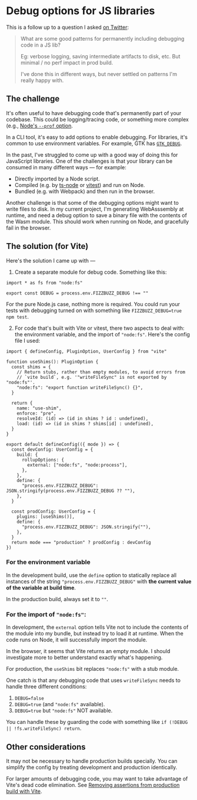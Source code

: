 # Debug options for JS libraries

This is a follow up to a question I asked [on Twitter](https://twitter.com/dubroy/status/1724509780369088542):

> What are some good patterns for permanently including debugging code in a JS lib?
>
> Eg: verbose logging, saving intermediate artifacts to disk, etc. But minimal / no perf impact in prod build.
>
> I've done this in different ways, but never settled on patterns I'm really happy with.

## The challenge

It's often useful to have debugging code that's permanently part of your codebase. This could be logging/tracing code, or something more complex (e.g., [Node's `--prof` option](https://nodejs.org/en/docs/guides/simple-profiling).

In a CLI tool, it's easy to add options to enable debugging. For libraries, it's common to use environment variables. For example, GTK has [`GTK_DEBUG`](https://developer-old.gnome.org/gtk4/stable/gtk-running.html).

In the past, I've struggled to come up with a good way of doing this for JavaScript libraries. One of the challenges is that your library can be consumed in many different ways — for example:

- Directly imported by a Node script.
- Compiled (e.g. by [ts-node][] or [vitest][]) and run on Node.
- Bundled (e.g. with Webpack) and then run in the browser.

[ts-node]: https://www.npmjs.com/package/ts-node
[vitest]: https://vitest.dev/
[Webpack]: https://webpack.js.org/

Another challenge is that some of the debugging options might want to write files to disk. In my current project, I'm generating WebAsssembly at runtime, and need a debug option to save a binary file with the contents of the Wasm module. This should work when running on Node, and gracefully fail in the browser.

## The solution (for Vite)

Here's the solution I came up with —

1. Create a separate module for debug code. Something like this:

  ```
  import * as fs from "node:fs"

  export const DEBUG = process.env.FIZZBUZZ_DEBUG !== ""
  ```

  For the pure Node.js case, nothing more is required. You could run your tests with debugging turned on with something like `FIZZBUZZ_DEBUG=true npm test`.

2. For code that's built with Vite or vitest, there two aspects to deal with: the environment variable, and the import of `"node:fs"`. Here's the config file I used:

  ```
  import { defineConfig, PluginOption, UserConfig } from "vite"

  function useShims(): PluginOption {
    const shims = {
      // Return stubs, rather than empty modules, to avoid errors from
      // `vite build`, e.g. '"writeFileSync" is not exported by "node:fs"'.
      "node:fs": "export function writeFileSync() {}",
    }

    return {
      name: "use-shim",
      enforce: "pre",
      resolveId: (id) => (id in shims ? id : undefined),
      load: (id) => (id in shims ? shims[id] : undefined),
    }
  }

  export default defineConfig(({ mode }) => {
    const devConfig: UserConfig = {
      build: {
        rollupOptions: {
          external: ["node:fs", "node:process"],
        },
      },
      define: {
        "process.env.FIZZBUZZ_DEBUG": JSON.stringify(process.env.FIZZBUZZ_DEBUG ?? ""),
      },
    }

    const prodConfig: UserConfig = {
      plugins: [useShims()],
      define: {
        "process.env.FIZZBUZZ_DEBUG": JSON.stringify(""),
      },
    }
    return mode === "production" ? prodConfig : devConfig
  })
  ```

### For the environment variable

In the development build, use the `define` option to statically replace all instances of the string `"process.env.FIZZBUZZ_DEBUG"` with **the current value of the variable at build time**.

In the production build, always set it to `""`.

### For the import of `"node:fs"`:

In development, the `external` option tells Vite not to include the contents of the module into my bundle, but instead try to load it at runtime. When the code runs on Node, it will successfully import the module.

In the browser, it seems that Vite returns an empty module. I should investigate more to better understand exactly what's happening.

For production, the `useShims` bit replaces `"node:fs"` with a stub module.

One catch is that any debugging code that uses `writeFileSync` needs to handle three different conditions:

1. `DEBUG=false`
2. `DEBUG=true` (and `"node:fs"` available).
3. `DEBUG=true` but `"node:fs"` NOT available.

You can handle these by guarding the code with something like `if (!DEBUG || !fs.writeFileSync) return`.

## Other considerations

It may not be necessary to handle production builds specially. You can simplify the config by treating development and production identically.

For larger amounts of debugging code, you may want to take advantage of Vite's dead code elimination. See [Removing assertions from production build with Vite](https://blog.battlefy.com/removing-assertions-from-production-build-with-vite).
